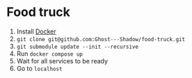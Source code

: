 # Food truck

1. Install [Docker](https://www.docker.com/)
2. `git clone git@github.com:Ghost---Shadow/food-truck.git`
3. `git submodule update --init --recursive`
4. Run `docker compose up`
5. Wait for all services to be ready                                                                                  
6. Go to `localhost`
